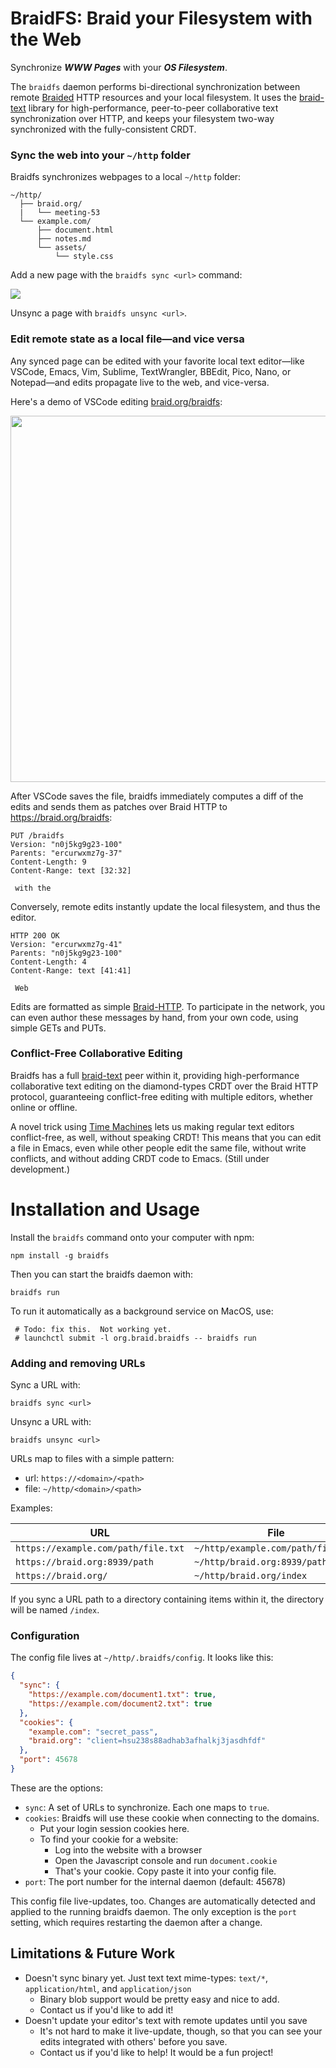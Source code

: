 # BraidFS: Braid your Filesystem with the Web

Synchronize ***WWW Pages*** with your ***OS Filesystem***.

The `braidfs` daemon performs bi-directional synchronization between remote
[Braided](https://braid.org) HTTP resources and your local filesystem.  It uses
the [braid-text](https://github.com/braid-org/braid-text) library for
high-performance, peer-to-peer collaborative text synchronization over HTTP,
and keeps your filesystem two-way synchronized with the fully-consistent CRDT.

### Sync the web into your `~/http` folder

Braidfs synchronizes webpages to a local `~/http` folder:

```
~/http/
  ├── braid.org/
  |   └── meeting-53
  └── example.com/
      ├── document.html
      ├── notes.md
      └── assets/
          └── style.css
```

Add a new page with the `braidfs sync <url>` command:

![](https://braid.org/files/braidfs-demo1.webp)

Unsync a page with `braidfs unsync <url>`.

### Edit remote state as a local file—and vice versa

Any synced page can be edited with your favorite local text editor—like
VSCode, Emacs, Vim, Sublime, TextWrangler, BBEdit, Pico, Nano, or Notepad—and
edits propagate live to the web, and vice-versa.

Here's a demo of VSCode editing [braid.org/braidfs](https://braid.org/braidfs):

<img src="https://braid.org/files/braidfs-demo2.webp" width="586">

After VSCode saves the file, braidfs immediately computes a diff of the edits
and sends them as patches over Braid HTTP to https://braid.org/braidfs:

```
PUT /braidfs
Version: "n0j5kg9g23-100"
Parents: "ercurwxmz7g-37"
Content-Length: 9
Content-Range: text [32:32]

 with the

```

Conversely, remote edits instantly update the local filesystem, and thus the
editor.

```
HTTP 200 OK
Version: "ercurwxmz7g-41"
Parents: "n0j5kg9g23-100"
Content-Length: 4
Content-Range: text [41:41]

 Web

```

Edits are formatted as simple
[Braid-HTTP](https://github.com/braid-org/braid-spec).  To participate in the
network, you can even author these messages by hand, from your own code, using
simple GETs and PUTs.

### Conflict-Free Collaborative Editing

Braidfs has a full [braid-text](https://github.com/braid-org/braid-text) peer
within it, providing high-performance collaborative text editing on the
diamond-types CRDT over the Braid HTTP protocol, guaranteeing conflict-free
editing with multiple editors, whether online or offline.

A novel trick using [Time Machines](https://braid.org/time-machines) lets us
making regular text editors conflict-free, as well, without speaking CRDT!
This means that you can edit a file in Emacs, even while other people edit the
same file, without write conflicts, and without adding CRDT code to Emacs.
(Still under development.)

# Installation and Usage

Install the `braidfs` command onto your computer with npm:

```
npm install -g braidfs
```

Then you can start the braidfs daemon with:

```
braidfs run
```

To run it automatically as a background service on MacOS, use:

```
 # Todo: fix this.  Not working yet.
 # launchctl submit -l org.braid.braidfs -- braidfs run
```

### Adding and removing URLs

Sync a URL with:

```
braidfs sync <url>
```

Unsync a URL with:

```
braidfs unsync <url>
```

URLs map to files with a simple pattern:

- url: `https://<domain>/<path>`
- file: `~/http/<domain>/<path>`


Examples:

| URL | File |
| --- | --- |
| `https://example.com/path/file.txt` | `~/http/example.com/path/file.txt` |
| `https://braid.org:8939/path` | `~/http/braid.org:8939/path` |
| `https://braid.org/` | `~/http/braid.org/index` |

If you sync a URL path to a directory containing items within it, the
directory will be named `/index`.


### Configuration

The config file lives at `~/http/.braidfs/config`.  It looks like this:

```json
{
  "sync": {
    "https://example.com/document1.txt": true,
    "https://example.com/document2.txt": true
  },
  "cookies": {
    "example.com": "secret_pass",
    "braid.org": "client=hsu238s88adhab3afhalkj3jasdhfdf"
  },
  "port": 45678
}
```

These are the options:
- `sync`: A set of URLs to synchronize.  Each one maps to `true`.
- `cookies`: Braidfs will use these cookie when connecting to the domains.
  - Put your login session cookies here.
  - To find your cookie for a website:
    - Log into the website with a browser
    - Open the Javascript console and run `document.cookie`
    - That's your cookie.  Copy paste it into  your config file.
- `port`: The port number for the internal daemon (default: 45678)

This config file live-updates, too.  Changes are automatically detected and
applied to the running braidfs daemon.  The only exception is the `port`
setting, which requires restarting the daemon after a change.


## Limitations & Future Work

- Doesn't sync binary yet.  Just text text mime-types:
  `text/*`, `application/html`, and `application/json`
  - Binary blob support would be pretty easy and nice to add.
  - Contact us if you'd like to add it!
- Doesn't update your editor's text with remote updates until you save
  - It's not hard to make it live-update, though, so that you can see your edits integrated with others' before you save.
  - Contact us if you'd like to help!  It would be a fun project!
